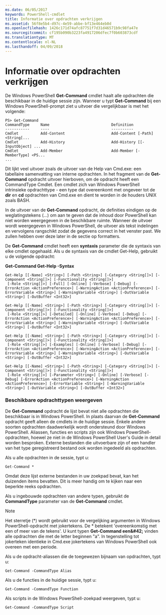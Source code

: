 ```yaml
---
ms.date: 06/05/2017
keywords: PowerShell-cmdlet
title: Informatie over opdrachten verkrijgen
ms.assetid: 56f8e5b4-d97c-4e59-abbe-bf13e464eb0d
ms.openlocfilehash: 1426c171d74afc87751f7d31d46571b9c98fa47e
ms.sourcegitcommit: cf195b090b3223fa4917206dfec7f0b603873cdf
ms.translationtype: MT
ms.contentlocale: nl-NL
ms.lasthandoff: 04/09/2018
---
```

# <a name="getting-information-about-commands"></a>Informatie over opdrachten verkrijgen
De Windows PowerShell **Get-Command** cmdlet haalt alle opdrachten die beschikbaar in de huidige sessie zijn. Wanneer u typt **Get-Command** bij een Windows PowerShell-prompt ziet u uitvoer die vergelijkbaar is met het volgende:

```
PS> Get-Command
CommandType     Name                            Definition
-----------     ----                            ----------
Cmdlet          Add-Content                     Add-Content [-Path] <String[...
Cmdlet          Add-History                     Add-History [[-InputObject] ...
Cmdlet          Add-Member                      Add-Member [-MemberType] <PS...
...
```

Dit lijkt veel uitvoer zoals de uitvoer van de Help van Cmd.exe: een tabellaire samenvatting van interne opdrachten. In het fragment van de **Get-Command** opdracht uitvoer hierboven, om de opdracht heeft een CommandType Cmdlet. Een cmdlet zich van Windows PowerShell intrinsieke opdrachttype - een type dat overeenkomt met ongeveer tot de **dir** en **cd** opdrachten van Cmd.exe en dient te worden in de houders UNIX zoals BASH.

In de uitvoer van de **Get-Command** opdracht, de definities eindigen op de weglatingstekens (...) om aan te geven dat de inhoud door PowerShell kan niet worden weergegeven in de beschikbare ruimte. Wanneer de uitvoer wordt weergegeven in Windows PowerShell, de uitvoer als tekst indelingen en vervolgens rangschikt zodat de gegevens correct in het venster past. We zullen hebben over deze later in de sectie op formatters.

De **Get-Command** cmdlet heeft een **syntaxis** parameter die de syntaxis van elke cmdlet opgehaald. Als u de syntaxis van de cmdlet Get-Help, gebruikt u de volgende opdracht:

**Get-Command Get-Help -Syntax**

```
Get-Help [[-Name] <String>] [-Path <String>] [-Category <String[]>] [-Component <String[]>] [-Functionality <String[]>]
 [-Role <String[]>] [-Full] [-Online] [-Verbose] [-Debug] [-ErrorAction <ActionPreference>] [-WarningAction <ActionPreference>] [-ErrorVariable <String>] [-WarningVariable <String>] [-OutVariable <String>] [-OutBuffer <Int32>]

Get-Help [[-Name] <String>] [-Path <String>] [-Category <String[]>] [-Component <String[]>] [-Functionality <String[]>]
 [-Role <String[]>] [-Detailed] [-Online] [-Verbose] [-Debug] [-ErrorAction <ActionPreference>] [-WarningAction <ActionPreference>] [-ErrorVariable <String>] [-WarningVariable <String>] [-OutVariable <String>] [-OutBuffer <Int32>]

Get-Help [[-Name] <String>] [-Path <String>] [-Category <String[]>] [-Component <String[]>] [-Functionality <String[]>]
 [-Role <String[]>] [-Examples] [-Online] [-Verbose] [-Debug] [-ErrorAction <ActionPreference>] [-WarningAction <ActionPreference>] [-ErrorVariable <String>] [-WarningVariable <String>] [-OutVariable <String>] [-OutBuffer <Int32>]

Get-Help [[-Name] <String>] [-Path <String>] [-Category <String[]>] [-Component <String[]>] [-Functionality <String[]>]
 [-Role <String[]>] [-Parameter <String>] [-Online] [-Verbose] [-Debug] [-ErrorAction <ActionPreference>] [-WarningAction <ActionPreference>] [-ErrorVariable <String>] [-WarningVariable <String>] [-OutVariable <String>] [-OutBuffer <Int32>]
```

### <a name="displaying-available-command-types"></a>Beschikbare opdrachttypen weergeven
De **Get-Command** opdracht de lijst bevat niet alle opdrachten die beschikbaar is in Windows PowerShell. In plaats daarvan de **Get-Command** opdracht geeft alleen de cmdlets in de huidige sessie. Enkele andere soorten opdrachten daadwerkelijk wordt ondersteund door Windows PowerShell. Aliassen, functies en scripts zijn ook Windows PowerShell-opdrachten, hoewel ze niet in de Windows PowerShell User's Guide in detail worden besproken. Externe bestanden die uitvoerbare zijn of een handler van het type geregistreerd bestand ook worden ingedeeld als opdrachten.

Als u alle opdrachten in de sessie, typt u:

```
Get-Command *
```

Omdat deze lijst externe bestanden in uw zoekpad bevat, kan het duizenden items bevatten. Dit is meer handig om te kijken naar een beperkte reeks opdrachten.

Als u ingebouwde opdrachten van andere typen, gebruikt de **CommandType** parameter van de **Get-Command** cmdlet.

> [!NOTE]
> Het sterretje (\*) wordt gebruikt voor de vergelijking argumenten in Windows PowerShell-opdracht met jokertekens. De \* betekent 'overeenkomstig met een of meer van de tekens'. U kunt typen **Get-Command een\&#42;** vinden alle opdrachten die met de letter beginnen "a". In tegenstelling tot jokerteken identieke in Cmd.exe jokertekens van Windows PowerShell ook overeen met een periode.

Als u de opdracht-aliassen die de toegewezen bijnaam van opdrachten, typt u:

```
Get-Command -CommandType Alias
```

Als u de functies in de huidige sessie, typt u:

```
Get-Command -CommandType Function
```

Als scripts in de Windows PowerShell-zoekpad weergeven, typt u:

```
Get-Command -CommandType Script
```